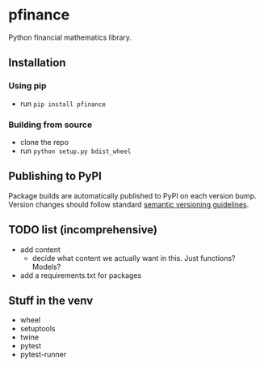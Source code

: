 # pfinance
Python financial mathematics library.

## Installation
### Using pip

- run `pip install pfinance`

### Building from source

- clone the repo
- run `python setup.py bdist_wheel`

## Publishing to PyPI

Package builds are automatically published to PyPI on each version bump. Version changes should follow standard [semantic versioning guidelines](https://semver.org/).

## TODO list (incomprehensive)
- add content
  - decide what content we actually want in this. Just functions? Models?
- add a requirements.txt for packages

## Stuff in the venv
- wheel
- setuptools
- twine
- pytest
- pytest-runner
